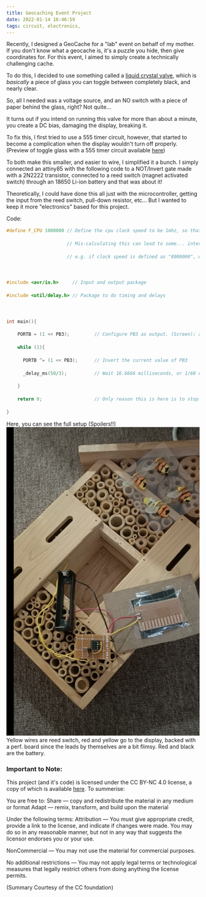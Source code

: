 ```yaml
---
title: Geocaching Event Project
date: 2022-01-14 16:46:59
tags: circuit, electronics, 
---
```


Recently, I designed a GeoCache for a "lab" event on behalf of my mother. If you don't know what a geocache is, it's a puzzle you hide, then give coordinates for. For this event, I aimed to simply create a technically challenging cache.

To do this, I decided to use something called a [liquid crystal valve](https://cdn-shop.adafruit.com/product-videos/1024x768/3330-04.mp4), which is *basically* a piece of glass you can toggle between completely black, and nearly clear.

So, all I needed was a voltage source, and an NO switch with a piece of paper behind the glass, right? Not quite...

It turns out if you intend on running this valve for more than about a minute, you create a DC bias, damaging the display, breaking it.

To fix this, I first tried to use a 555 timer circuit, however, that started to become a complication when the display wouldn't turn off properly. (Preview of toggle glass with a 555 timer circuit available [here](https://youtu.be/jOSFQYeMsKA))

To both make this smaller, and easier to wire, I simplified it a bunch. I simply connected an attiny85 with the following code to a NOT/Invert gate made with a 2N2222 transistor, connected to a reed switch (magnet activated switch) through an 18650 Li-ion battery and that was about it!

Theoretically, I could have done this all just with the microcontroller, getting the input from the reed switch, pull-down resistor, etc... But I wanted to keep it more "electronics" based for this project.

Code:

```c
#define F_CPU 1000000 // Define the cpu clock speed to be 1mhz, so that my wait functions time for the correct time.

                      // Mis-calculating this can lead to some... interesting bugs...

                      // e.g. if clock speed is defined as "8000000", with a 1 second wait It will wait 8 seconds instead.



#include <avr/io.h>     // Input and output package

#include <util/delay.h> // Package to do timing and delays



int main(){

    PORTB = (1 << PB3);         // Configure PB3 as output. (Screen); all others input.

    while (1){

      PORTB ^= (1 << PB3);      // Invert the current value of PB3

      _delay_ms(50/3);          // Wait 16.6666 milliseconds, or 1/60 of a second, this is to generate a 60hz square wave

    }

    return 0;                   // Only reason this is here is to stop GCC from cracking it

}
```

Here, you can see the full setup (Spoilers!!)
![Full Geocache](/blog/images/geocache.png)
Yellow wires are reed switch, red and yellow go to the display, backed with a perf. board since the leads by themselves are a bit flimsy. Red and black are the battery. 

### Important to Note:
This project (and it's code) is licensed under the CC BY-NC 4.0 license, a copy of which is available [here](https://creativecommons.org/licenses/by-nc/4.0/legalcode). To summerise:

You are free to:
Share — copy and redistribute the material in any medium or format
Adapt — remix, transform, and build upon the material 

Under the following terms:
Attribution — You must give appropriate credit, provide a link to the license, and indicate if changes were made. You may do so in any reasonable manner, but not in any way that suggests the licensor endorses you or your use.

NonCommercial — You may not use the material for commercial purposes.

No additional restrictions — You may not apply legal terms or technological measures that legally restrict others from doing anything the license permits.

(Summary Courtesy of the CC foundation)

